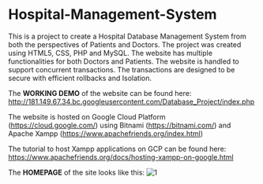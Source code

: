 # Hospital-Management-System
This is a project to create a Hospital Database Management System from both the perspectives of Patients and Doctors. 
The project was created using HTML5, CSS, PHP and MySQL. The website has multiple functionalities for both Doctors and Patients.
The website is handled to support concurrent transactions. The transactions are designed to be secure with efficient rollbacks and Isolation.

The **WORKING DEMO** of the website can be found here:
http://181.149.67.34.bc.googleusercontent.com/Database_Project/index.php


The website is hosted on Google Cloud Platform (https://cloud.google.com/) using Bitnami (https://bitnami.com/) and Apache Xampp (https://www.apachefriends.org/index.html)

The tutorial to host Xampp applications on GCP can be found here:
https://www.apachefriends.org/docs/hosting-xampp-on-google.html

The **HOMEPAGE** of the site looks like this:
![1](https://user-images.githubusercontent.com/35360830/117248766-82132500-ae0e-11eb-895e-49a52ff8eec3.PNG)


